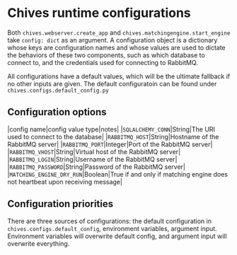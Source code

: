 # Chives runtime configurations 
Both `chives.webserver.create_app` and `chives.matchingengine.start_engine` take `config: dict` as an argument. A configuration object is a dictionary whose keys are configuration names and whose values are used to dictate the behaviors of these two components, such as which database to connect to, and the credentials used for connecting to RabbitMQ.

All configurations have a default values, which will be the ultimate fallback if no other inputs are given. The default configuratoin can be found under `chives.configs.default_config.py`

## Configuration options
|config name|config value type|notes|
|`SQLALCHEMY_CONN`|String|The URI used to connect to the database|
|`RABBITMQ_HOST`|String|Hostname of the RabbitMQ server|
|`RABBITMQ_PORT`|Integer|Port of the RabbitMQ server|
|`RABBITMQ_VHOST`|String|Virtual host of the RabbitMQ server|
|`RABBITMQ_LOGIN`|String|Username of the RabbitMQ server|
|`RABBITMQ_PASSWORD`|String|Password of the RabbitMQ server|
|`MATCHING_ENGINE_DRY_RUN`|Boolean|True if and only if matching engine does not heartbeat upon receiving message|

## Configuration priorities
There are three sources of configurations: the default configuration in `chives.configs.default_config`, environment variables, argument input. Environment variables will overwrite default config, and argument input will overwrite everything.